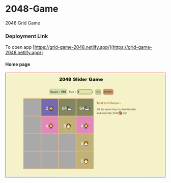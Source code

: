# 2048-Game
2048 Grid Game

### Deployment Link
To open app 
[https://grid-game-2048.netlify.app/](https://grid-game-2048.netlify.app/)


#### Home page
![Screenshot](https://github.com/laxman939/2048-Game/blob/main/Screenshots/2048-game.jpg?raw=true)
